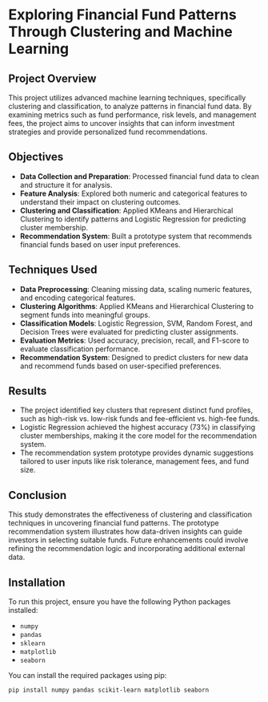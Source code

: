 # Exploring Financial Fund Patterns Through Clustering and Machine Learning

## Project Overview
This project utilizes advanced machine learning techniques, specifically clustering and classification, to analyze patterns in financial fund data. By examining metrics such as fund performance, risk levels, and management fees, the project aims to uncover insights that can inform investment strategies and provide personalized fund recommendations.

## Objectives
- **Data Collection and Preparation**: Processed financial fund data to clean and structure it for analysis.
- **Feature Analysis**: Explored both numeric and categorical features to understand their impact on clustering outcomes.
- **Clustering and Classification**: Applied KMeans and Hierarchical Clustering to identify patterns and Logistic Regression for predicting cluster membership.
- **Recommendation System**: Built a prototype system that recommends financial funds based on user input preferences.

## Techniques Used
- **Data Preprocessing**: Cleaning missing data, scaling numeric features, and encoding categorical features.
- **Clustering Algorithms**: Applied KMeans and Hierarchical Clustering to segment funds into meaningful groups.
- **Classification Models**: Logistic Regression, SVM, Random Forest, and Decision Trees were evaluated for predicting cluster assignments.
- **Evaluation Metrics**: Used accuracy, precision, recall, and F1-score to evaluate classification performance.
- **Recommendation System**: Designed to predict clusters for new data and recommend funds based on user-specified preferences.

## Results
- The project identified key clusters that represent distinct fund profiles, such as high-risk vs. low-risk funds and fee-efficient vs. high-fee funds.
- Logistic Regression achieved the highest accuracy (73%) in classifying cluster memberships, making it the core model for the recommendation system.
- The recommendation system prototype provides dynamic suggestions tailored to user inputs like risk tolerance, management fees, and fund size.

## Conclusion
This study demonstrates the effectiveness of clustering and classification techniques in uncovering financial fund patterns. The prototype recommendation system illustrates how data-driven insights can guide investors in selecting suitable funds. Future enhancements could involve refining the recommendation logic and incorporating additional external data.

## Installation
To run this project, ensure you have the following Python packages installed:
- `numpy`
- `pandas`
- `sklearn`
- `matplotlib`
- `seaborn`

You can install the required packages using pip:
```bash
pip install numpy pandas scikit-learn matplotlib seaborn

